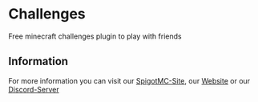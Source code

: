 # Challenges
Free minecraft challenges plugin to play with friends

## Information
For more information you can visit our [SpigotMC-Site](https://www.spigotmc.org/resources/80548/), our [Website](https://coding-area.net) or our [Discord-Server](https://discord.gg/74Ay5zF)
